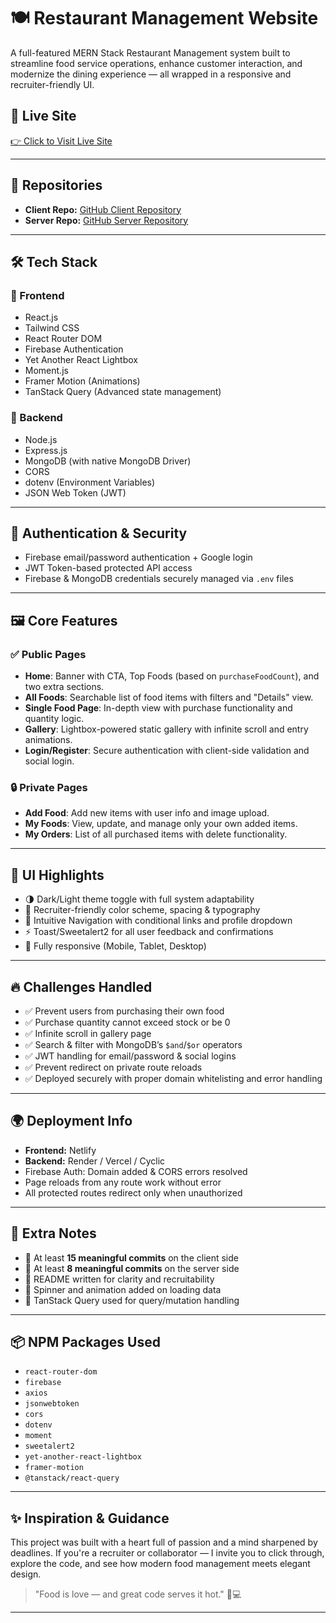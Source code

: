 # 🍽️ Restaurant Management Website

A full-featured MERN Stack Restaurant Management system built to streamline food service operations, enhance customer interaction, and modernize the dining experience — all wrapped in a responsive and recruiter-friendly UI.

## 🚀 Live Site

[👉 Click to Visit Live Site](https://b11-assaignment-resturent-project.netlify.app)

---

## 📂 Repositories

- **Client Repo:** [GitHub Client Repository](https://github.com/Programming-Hero-Web-Course4/b11a11-client-side-Arpan-collab)
- **Server Repo:** [GitHub Server Repository](https://github.com/Programming-Hero-Web-Course4/b11a11-server-side-Arpan-collab/tree/main)

---

## 🛠️ Tech Stack

### 🔹 Frontend

- React.js
- Tailwind CSS
- React Router DOM
- Firebase Authentication
- Yet Another React Lightbox
- Moment.js
- Framer Motion (Animations)
- TanStack Query (Advanced state management)

### 🔸 Backend

- Node.js
- Express.js
- MongoDB (with native MongoDB Driver)
- CORS
- dotenv (Environment Variables)
- JSON Web Token (JWT)

---

## 🔐 Authentication & Security

- Firebase email/password authentication + Google login
- JWT Token-based protected API access
- Firebase & MongoDB credentials securely managed via `.env` files

---

## 🖼️ Core Features

### ✅ Public Pages

- **Home**: Banner with CTA, Top Foods (based on `purchaseFoodCount`), and two extra sections.
- **All Foods**: Searchable list of food items with filters and "Details" view.
- **Single Food Page**: In-depth view with purchase functionality and quantity logic.
- **Gallery**: Lightbox-powered static gallery with infinite scroll and entry animations.
- **Login/Register**: Secure authentication with client-side validation and social login.

### 🔒 Private Pages

- **Add Food**: Add new items with user info and image upload.
- **My Foods**: View, update, and manage only your own added items.
- **My Orders**: List of all purchased items with delete functionality.

---

## 📸 UI Highlights

- 🌗 Dark/Light theme toggle with full system adaptability
- 🎨 Recruiter-friendly color scheme, spacing & typography
- 🧭 Intuitive Navigation with conditional links and profile dropdown
- ⚡ Toast/Sweetalert2 for all user feedback and confirmations
- 📱 Fully responsive (Mobile, Tablet, Desktop)

---

## 🔥 Challenges Handled

- ✅ Prevent users from purchasing their own food
- ✅ Purchase quantity cannot exceed stock or be 0
- ✅ Infinite scroll in gallery page
- ✅ Search & filter with MongoDB’s `$and`/`$or` operators
- ✅ JWT handling for email/password & social logins
- ✅ Prevent redirect on private route reloads
- ✅ Deployed securely with proper domain whitelisting and error handling

---

## 🌍 Deployment Info

- **Frontend:** Netlify
- **Backend:** Render / Vercel / Cyclic
- Firebase Auth: Domain added & CORS errors resolved
- Page reloads from any route work without error
- All protected routes redirect only when unauthorized

---

## 📝 Extra Notes

- 🔄 At least **15 meaningful commits** on the client side
- 🔄 At least **8 meaningful commits** on the server side
- 📄 README written for clarity and recruitability
- 🌟 Spinner and animation added on loading data
- 🧪 TanStack Query used for query/mutation handling

---

## 📦 NPM Packages Used

- `react-router-dom`
- `firebase`
- `axios`
- `jsonwebtoken`
- `cors`
- `dotenv`
- `moment`
- `sweetalert2`
- `yet-another-react-lightbox`
- `framer-motion`
- `@tanstack/react-query`

---

## ✨ Inspiration & Guidance

This project was built with a heart full of passion and a mind sharpened by deadlines. If you're a recruiter or collaborator — I invite you to click through, explore the code, and see how modern food management meets elegant design.

> "Food is love — and great code serves it hot." 🍝💻

---
